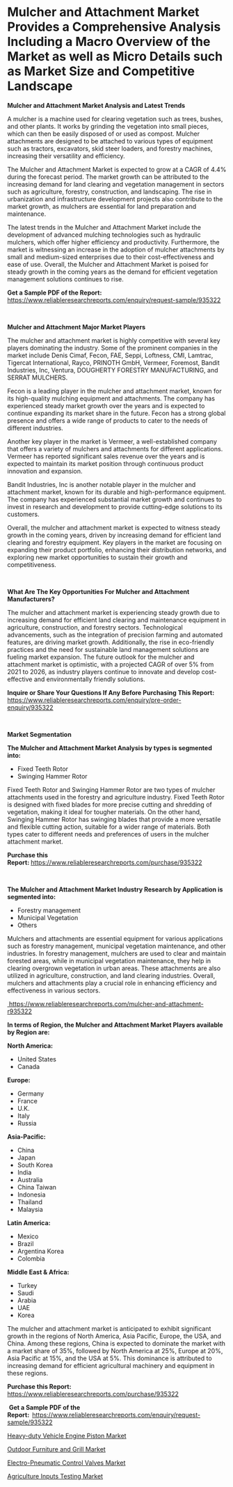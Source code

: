 <p><h1>Mulcher and Attachment Market Provides a Comprehensive Analysis Including a Macro Overview of the Market as well as Micro Details such as Market Size and Competitive Landscape</h1></p><p><strong>Mulcher and Attachment Market Analysis and Latest Trends</strong></p>
<p><p>A mulcher is a machine used for clearing vegetation such as trees, bushes, and other plants. It works by grinding the vegetation into small pieces, which can then be easily disposed of or used as compost. Mulcher attachments are designed to be attached to various types of equipment such as tractors, excavators, skid steer loaders, and forestry machines, increasing their versatility and efficiency.</p><p>The Mulcher and Attachment Market is expected to grow at a CAGR of 4.4% during the forecast period. The market growth can be attributed to the increasing demand for land clearing and vegetation management in sectors such as agriculture, forestry, construction, and landscaping. The rise in urbanization and infrastructure development projects also contribute to the market growth, as mulchers are essential for land preparation and maintenance.</p><p>The latest trends in the Mulcher and Attachment Market include the development of advanced mulching technologies such as hydraulic mulchers, which offer higher efficiency and productivity. Furthermore, the market is witnessing an increase in the adoption of mulcher attachments by small and medium-sized enterprises due to their cost-effectiveness and ease of use. Overall, the Mulcher and Attachment Market is poised for steady growth in the coming years as the demand for efficient vegetation management solutions continues to rise.</p></p>
<p><strong>Get a Sample PDF of the Report:&nbsp;</strong> <a href="https://www.reliableresearchreports.com/enquiry/request-sample/935322">https://www.reliableresearchreports.com/enquiry/request-sample/935322</a></p>
<p>&nbsp;</p>
<p><strong>Mulcher and Attachment Major Market Players</strong></p>
<p><p>The mulcher and attachment market is highly competitive with several key players dominating the industry. Some of the prominent companies in the market include Denis Cimaf, Fecon, FAE, Seppi, Loftness, CMI, Lamtrac, Tigercat International, Rayco, PRINOTH GmbH, Vermeer, Foremost, Bandit Industries, Inc, Ventura, DOUGHERTY FORESTRY MANUFACTURING, and SERRAT MULCHERS.</p><p>Fecon is a leading player in the mulcher and attachment market, known for its high-quality mulching equipment and attachments. The company has experienced steady market growth over the years and is expected to continue expanding its market share in the future. Fecon has a strong global presence and offers a wide range of products to cater to the needs of different industries.</p><p>Another key player in the market is Vermeer, a well-established company that offers a variety of mulchers and attachments for different applications. Vermeer has reported significant sales revenue over the years and is expected to maintain its market position through continuous product innovation and expansion.</p><p>Bandit Industries, Inc is another notable player in the mulcher and attachment market, known for its durable and high-performance equipment. The company has experienced substantial market growth and continues to invest in research and development to provide cutting-edge solutions to its customers.</p><p>Overall, the mulcher and attachment market is expected to witness steady growth in the coming years, driven by increasing demand for efficient land clearing and forestry equipment. Key players in the market are focusing on expanding their product portfolio, enhancing their distribution networks, and exploring new market opportunities to sustain their growth and competitiveness.</p></p>
<p>&nbsp;</p>
<p><strong>What Are The Key Opportunities For Mulcher and Attachment Manufacturers?</strong></p>
<p><p>The mulcher and attachment market is experiencing steady growth due to increasing demand for efficient land clearing and maintenance equipment in agriculture, construction, and forestry sectors. Technological advancements, such as the integration of precision farming and automated features, are driving market growth. Additionally, the rise in eco-friendly practices and the need for sustainable land management solutions are fueling market expansion. The future outlook for the mulcher and attachment market is optimistic, with a projected CAGR of over 5% from 2021 to 2026, as industry players continue to innovate and develop cost-effective and environmentally friendly solutions.</p></p>
<p><strong>Inquire or Share Your Questions If Any Before Purchasing This Report:</strong> <a href="https://www.reliableresearchreports.com/enquiry/pre-order-enquiry/935322">https://www.reliableresearchreports.com/enquiry/pre-order-enquiry/935322</a></p>
<p>&nbsp;</p>
<p><strong>Market Segmentation</strong></p>
<p><strong>The Mulcher and Attachment Market Analysis by types is segmented into:</strong></p>
<p><ul><li>Fixed Teeth Rotor</li><li>Swinging Hammer Rotor</li></ul></p>
<p><p>Fixed Teeth Rotor and Swinging Hammer Rotor are two types of mulcher attachments used in the forestry and agriculture industry. Fixed Teeth Rotor is designed with fixed blades for more precise cutting and shredding of vegetation, making it ideal for tougher materials. On the other hand, Swinging Hammer Rotor has swinging blades that provide a more versatile and flexible cutting action, suitable for a wider range of materials. Both types cater to different needs and preferences of users in the mulcher attachment market.</p></p>
<p><strong>Purchase this Report:&nbsp;</strong><a href="https://www.reliableresearchreports.com/purchase/935322">https://www.reliableresearchreports.com/purchase/935322</a></p>
<p>&nbsp;</p>
<p><strong>The Mulcher and Attachment Market Industry Research by Application is segmented into:</strong></p>
<p><ul><li>Forestry management</li><li>Municipal Vegetation</li><li>Others</li></ul></p>
<p><p>Mulchers and attachments are essential equipment for various applications such as forestry management, municipal vegetation maintenance, and other industries. In forestry management, mulchers are used to clear and maintain forested areas, while in municipal vegetation maintenance, they help in clearing overgrown vegetation in urban areas. These attachments are also utilized in agriculture, construction, and land clearing industries. Overall, mulchers and attachments play a crucial role in enhancing efficiency and effectiveness in various sectors.</p></p>
<p><a href="https://www.reliableresearchreports.com/mulcher-and-attachment-r935322">&nbsp;https://www.reliableresearchreports.com/mulcher-and-attachment-r935322</a></p>
<p><strong>In terms of Region, the Mulcher and Attachment Market Players available by Region are:</strong></p>
<p>
    <p> <strong> North America: </strong>
        <ul>
            <li>United States</li>
            <li>Canada</li>
        </ul>
        </p> 
    <p> <strong> Europe: </strong>
        <ul>
            <li>Germany</li>
            <li>France</li>
            <li>U.K.</li>
            <li>Italy</li>
            <li>Russia</li>
        </ul>
        </p> 
    <p> <strong> Asia-Pacific: </strong>
        <ul>
            <li>China</li>
            <li>Japan</li>
            <li>South Korea</li>
            <li>India</li>
            <li>Australia</li>
            <li>China Taiwan</li>
            <li>Indonesia</li>
            <li>Thailand</li>
            <li>Malaysia</li>
        </ul>
        </p> 
    <p> <strong> Latin America: </strong>
        <ul>
            <li>Mexico</li>
            <li>Brazil</li>
            <li>Argentina Korea</li>
            <li>Colombia</li>
        </ul>
        </p> 
    <p> <strong> Middle East & Africa: </strong>
        <ul>
            <li>Turkey</li>
            <li>Saudi</li>
            <li>Arabia</li>
            <li>UAE</li>
            <li>Korea</li>
        </ul>
    </p>
    </p>
<p><p>The mulcher and attachment market is anticipated to exhibit significant growth in the regions of North America, Asia Pacific, Europe, the USA, and China. Among these regions, China is expected to dominate the market with a market share of 35%, followed by North America at 25%, Europe at 20%, Asia Pacific at 15%, and the USA at 5%. This dominance is attributed to increasing demand for efficient agricultural machinery and equipment in these regions.</p></p>
<p><strong>Purchase this Report: </strong><a href="https://www.reliableresearchreports.com/purchase/935322">https://www.reliableresearchreports.com/purchase/935322</a></p>
<p>&nbsp;<strong>Get a Sample PDF of the Report:&nbsp;&nbsp;</strong><a href="https://www.reliableresearchreports.com/enquiry/request-sample/935322">https://www.reliableresearchreports.com/enquiry/request-sample/935322</a></p>
<p><strong></strong></p>
<p><p><a href="https://www.linkedin.com/pulse/heavy-duty-vehicle-engine-piston-market-trends-forecast-competitive-sec2f">Heavy-duty Vehicle Engine Piston Market</a></p><p><a href="https://github.com/JennyferFeil2023/Market-Research-Report-List-1/blob/main/outdoor-furniture-and-grill-market.md">Outdoor Furniture and Grill Market</a></p><p><a href="https://www.linkedin.com/pulse/electro-pneumatic-control-valves-market-size-trends-complete-industry-lpree">Electro-Pneumatic Control Valves Market</a></p><p><a href="https://github.com/gracielawharr/Market-Research-Report-List-1/blob/main/agriculture-inputs-testing-market.md">Agriculture Inputs Testing Market</a></p></p>
